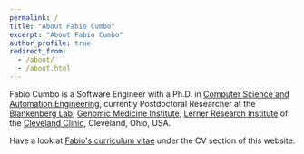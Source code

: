 ```yaml
---
permalink: /
title: "About Fabio Cumbo"
excerpt: "About Fabio Cumbo"
author_profile: true
redirect_from: 
  - /about/
  - /about.html
---
```


Fabio Cumbo is a Software Engineer with a Ph.D. in [Computer Science and Automation Engineering](http://phd.dia.uniroma3.it/), currently Postdoctoral Researcher at the [Blankenberg Lab](https://www.lerner.ccf.org/gmi/blankenberg/), [Genomic Medicine Institute](https://www.lerner.ccf.org/gmi/), [Lerner Research Institute](https://www.lerner.ccf.org/) of the [Cleveland Clinic](https://my.clevelandclinic.org/), Cleveland, Ohio, USA.

Have a look at [Fabio's curriculum vitae](https://cumbof.github.io/cv) under the CV section of this website.
